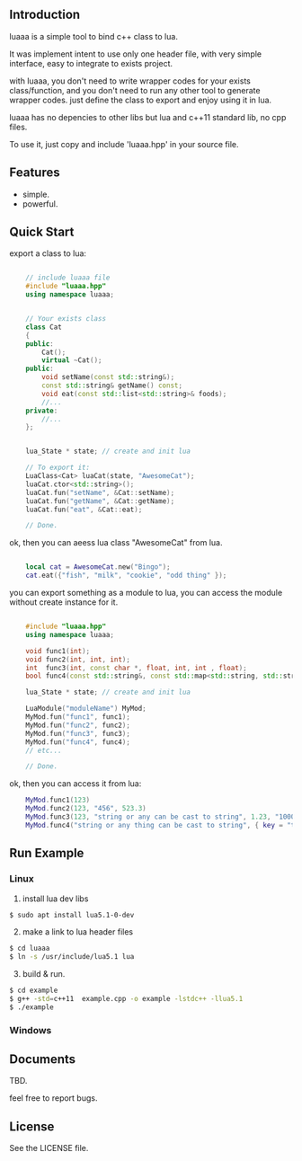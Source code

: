 
## Introduction

luaaa is a simple tool to bind c++ class to lua. 

It was implement intent to use only one header file, with very simple interface, easy to integrate to exists project.

with luaaa, you don't need to write wrapper codes for your exists class/function, and you don't need to run any other tool to generate wrapper codes. just define the class to export and enjoy using it in lua.

luaaa has no depencies to other libs but lua and c++11 standard lib, no cpp files. 

To use it, just copy and include 'luaaa.hpp' in your source file.


## Features

* simple.
* powerful.

## Quick Start

export a class to lua:
```cpp

	// include luaaa file
	#include "luaaa.hpp"
	using namespace luaaa;	


	// Your exists class
	class Cat
	{
	public:
		Cat();
		virtual ~Cat();
	public:
		void setName(const std::string&);
		const std::string& getName() const;
		void eat(const std::list<std::string>& foods);
		//...
	private:
		//...
	};


	lua_State * state; // create and init lua

	// To export it:
	LuaClass<Cat> luaCat(state, "AwesomeCat");
	luaCat.ctor<std::string>();
	luaCat.fun("setName", &Cat::setName);
	luaCat.fun("getName", &Cat::getName);
	luaCat.fun("eat", &Cat::eat);

	// Done.

```

ok, then you can aeess lua class "AwesomeCat" from lua.
```lua

	local cat = AwesomeCat.new("Bingo");
	cat.eat({"fish", "milk", "cookie", "odd thing" });

```

you can export something as a module to lua, you can access the module without create instance for it.
```cpp

	#include "luaaa.hpp"
	using namespace luaaa;

	void func1(int);
	void func2(int, int, int);
	int  func3(int, const char *, float, int, int , float);
	bool func4(const std::string&, const std::map<std::string, std::string>&);

	lua_State * state; // create and init lua

	LuaModule("moduleName") MyMod;
	MyMod.fun("func1", func1);
	MyMod.fun("func2", func2);
	MyMod.fun("func3", func3);
	MyMod.fun("func4", func4);
	// etc...

	// Done.

```

ok, then you can access it from lua:
```lua
	MyMod.func1(123)
	MyMod.func2(123, "456", 523.3)
	MyMod.func3(123, "string or any can be cast to string", 1.23, "1000", "2000", "9.876")
	MyMod.func4("string or any thing can be cast to string", { key = "table will be cast to map"})

```



## Run Example

### Linux

1. install lua dev libs
```bash
$ sudo apt install lua5.1-0-dev
```

2. make a link to lua header files
```bash
$ cd luaaa
$ ln -s /usr/include/lua5.1 lua
```

3. build & run.
```bash
$ cd example
$ g++ -std=c++11  example.cpp -o example -lstdc++ -llua5.1
$ ./example
```

### Windows


## Documents

TBD.

feel free to report bugs.

## License

See the LICENSE file.

